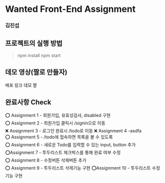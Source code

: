 # Wanted Front-End Assignment

### 김진섭

## 프로젝트의 실행 방법

> npm install
> npm start

## 데모 영상(짤로 만들자)

배포 링크
데모 짤

## 완료사항 Check

⭕️ Assignment 1 - 회원가입, 유효성검사, disabled 구현  
⭕️ Assignment 2 - 최원가입 클릭시 /signin으로 이동  
❌ Assignment 3 - 로그인 완료시 /todo로 이동
❌ Assignment 4 -asdfa  
⭕️ Assignment 5 - /todo에 접속하면 목록을 볼 수 있도록  
⭕️ Assignment 6 - 새로운 Todo를 입력할 수 있는 input, button 추가
⭕️Assignment 7 - 투두리스트 체크박스를 통해 완료 여부 수정  
⭕️ Assignment 8 - 수정버튼 삭제버튼 추가  
⭕️ Assignment 9 - 투두리스트 삭제기능 구현
⭕️Assignment 10 - 투두리스트 수정기능 구현
